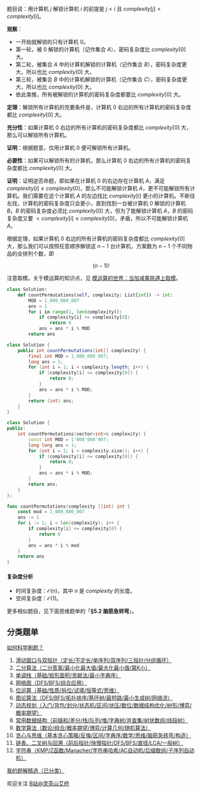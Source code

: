 题目说：用计算机 $j$ 解锁计算机 $i$ 的前提是 $j<i$ 且 $\textit{complexity}[j] < \textit{complexity}[i]$。

**观察**：

- 一开始就解锁的只有计算机 $0$。
- 第一轮，被 $0$ 解锁的计算机（记作集合 $A$），密码复杂度比 $\textit{complexity}[0]$ 大。
- 第二轮，被集合 $A$ 中的计算机解锁的计算机（记作集合 $B$），密码复杂度更大，所以也比 $\textit{complexity}[0]$ 大。
- 第三轮，被集合 $B$ 中的计算机解锁的计算机（记作集合 $C$），密码复杂度更大，所以也比 $\textit{complexity}[0]$ 大。
- 依此类推，所有被解锁的计算机的密码复杂度都要比 $\textit{complexity}[0]$ 大。

**定理**：解锁所有计算机的充要条件是，计算机 $0$ 右边的所有计算机的密码复杂度都比 $\textit{complexity}[0]$ 大。

**充分性**：如果计算机 $0$ 右边的所有计算机的密码复杂度都比 $\textit{complexity}[0]$ 大，那么可以解锁所有计算机。

**证明**：根据题意，仅用计算机 $0$ 便可解锁所有计算机。

**必要性**：如果可以解锁所有的计算机，那么计算机 $0$ 右边的所有计算机的密码复杂度都比 $\textit{complexity}[0]$ 大。

**证明**：证明逆否命题，即如果在计算机 $0$ 的右边存在计算机 $A$，满足 $\textit{complexity}[i] \le \textit{complexity}[0]$，那么不可能解锁计算机 $A$，更不可能解锁所有计算机。我们需要在这个计算机 $A$ 的左边找比 $\textit{complexity}[i]$ 更小的计算机。不断往左找，计算机的密码复杂度只会更小，直到找到一台被计算机 $0$ 解锁的计算机 $B$。$B$ 的密码复杂度必须比 $\textit{complexity}[0]$ 大，但为了能解锁计算机 $A$，$B$ 的密码复杂度又要 $< \textit{complexity}[i] \le \textit{complexity}[0]$，矛盾，所以不可能解锁计算机 $A$。

根据定理，如果计算机 $0$ 右边的所有计算机的密码复杂度都比 $\textit{complexity}[0]$ 大，那么我们可以按照任意顺序解锁这 $n-1$ 台计算机，方案数为 $n-1$ 个不同物品的全排列个数，即 

$$
(n-1)!
$$

注意取模。关于模运算的知识点，见 [模运算的世界：当加减乘除遇上取模](https://leetcode.cn/circle/discuss/mDfnkW/)。

```py [sol-Python3]
class Solution:
    def countPermutations(self, complexity: List[int]) -> int:
        MOD = 1_000_000_007
        ans = 1
        for i in range(1, len(complexity)):
            if complexity[i] <= complexity[0]:
                return 0
            ans = ans * i % MOD
        return ans
```

```java [sol-Java]
class Solution {
    public int countPermutations(int[] complexity) {
        final int MOD = 1_000_000_007;
        long ans = 1;
        for (int i = 1; i < complexity.length; i++) {
            if (complexity[i] <= complexity[0]) {
                return 0;
            }
            ans = ans * i % MOD;
        }
        return (int) ans;
    }
}
```

```cpp [sol-C++]
class Solution {
public:
    int countPermutations(vector<int>& complexity) {
        const int MOD = 1'000'000'007;
        long long ans = 1;
        for (int i = 1; i < complexity.size(); i++) {
            if (complexity[i] <= complexity[0]) {
                return 0;
            }
            ans = ans * i % MOD;
        }
        return ans;
    }
};
```

```go [sol-Go]
func countPermutations(complexity []int) int {
	const mod = 1_000_000_007
	ans := 1
	for i := 1; i < len(complexity); i++ {
		if complexity[i] <= complexity[0] {
			return 0
		}
		ans = ans * i % mod
	}
	return ans
}
```

#### 复杂度分析

- 时间复杂度：$\mathcal{O}(n)$，其中 $n$ 是 $\textit{complexity}$ 的长度。
- 空间复杂度：$\mathcal{O}(1)$。

更多相似题目，见下面思维题单的「**§5.2 脑筋急转弯**」。

## 分类题单

[如何科学刷题？](https://leetcode.cn/circle/discuss/RvFUtj/)

1. [滑动窗口与双指针（定长/不定长/单序列/双序列/三指针/分组循环）](https://leetcode.cn/circle/discuss/0viNMK/)
2. [二分算法（二分答案/最小化最大值/最大化最小值/第K小）](https://leetcode.cn/circle/discuss/SqopEo/)
3. [单调栈（基础/矩形面积/贡献法/最小字典序）](https://leetcode.cn/circle/discuss/9oZFK9/)
4. [网格图（DFS/BFS/综合应用）](https://leetcode.cn/circle/discuss/YiXPXW/)
5. [位运算（基础/性质/拆位/试填/恒等式/思维）](https://leetcode.cn/circle/discuss/dHn9Vk/)
6. [图论算法（DFS/BFS/拓扑排序/基环树/最短路/最小生成树/网络流）](https://leetcode.cn/circle/discuss/01LUak/)
7. [动态规划（入门/背包/划分/状态机/区间/状压/数位/数据结构优化/树形/博弈/概率期望）](https://leetcode.cn/circle/discuss/tXLS3i/)
8. [常用数据结构（前缀和/差分/栈/队列/堆/字典树/并查集/树状数组/线段树）](https://leetcode.cn/circle/discuss/mOr1u6/)
9. [数学算法（数论/组合/概率期望/博弈/计算几何/随机算法）](https://leetcode.cn/circle/discuss/IYT3ss/)
10. [贪心与思维（基本贪心策略/反悔/区间/字典序/数学/思维/脑筋急转弯/构造）](https://leetcode.cn/circle/discuss/g6KTKL/)
11. [链表、二叉树与回溯（前后指针/快慢指针/DFS/BFS/直径/LCA/一般树）](https://leetcode.cn/circle/discuss/K0n2gO/)
12. [字符串（KMP/Z函数/Manacher/字符串哈希/AC自动机/后缀数组/子序列自动机）](https://leetcode.cn/circle/discuss/SJFwQI/)

[我的题解精选（已分类）](https://github.com/EndlessCheng/codeforces-go/blob/master/leetcode/SOLUTIONS.md)

欢迎关注 [B站@灵茶山艾府](https://space.bilibili.com/206214)
